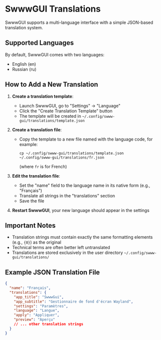 # SwwwGUI Translations

SwwwGUI supports a multi-language interface with a simple JSON-based translation system.

## Supported Languages

By default, SwwwGUI comes with two languages:
- English (en)
- Russian (ru)

## How to Add a New Translation

1. **Create a translation template**:
   - Launch SwwwGUI, go to "Settings" -> "Language"
   - Click the "Create Translation Template" button
   - The template will be created in `~/.config/swww-gui/translations/template.json`

2. **Create a translation file**:
   - Copy the template to a new file named with the language code, for example:
     ```
     cp ~/.config/swww-gui/translations/template.json ~/.config/swww-gui/translations/fr.json
     ```
     (where `fr` is for French)

3. **Edit the translation file**:
   - Set the "name" field to the language name in its native form (e.g., "Français")
   - Translate all strings in the "translations" section
   - Save the file

4. **Restart SwwwGUI**, your new language should appear in the settings

## Important Notes

- Translation strings must contain exactly the same formatting elements (e.g., `{0}`) as the original
- Technical terms are often better left untranslated
- Translations are stored exclusively in the user directory `~/.config/swww-gui/translations/`

## Example JSON Translation File

```json
{
  "name": "Français",
  "translations": {
    "app_title": "SwwwGui",
    "app_subtitle": "Gestionnaire de fond d'écran Wayland",
    "settings": "Paramètres",
    "language": "Langue",
    "apply": "Appliquer",
    "preview": "Aperçu"
    // ... other translation strings
  }
}
``` 